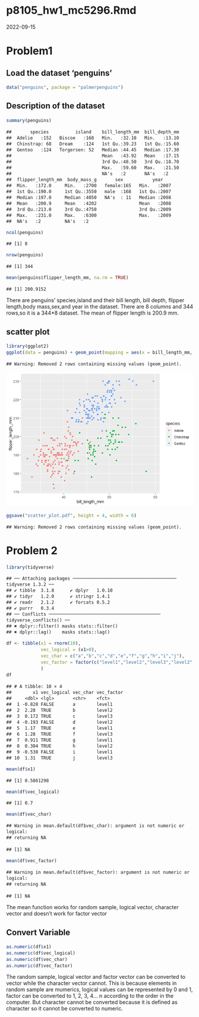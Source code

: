 p8105_hw1_mc5296.Rmd
================
2022-09-15

# Problem1

## Load the dataset ‘penguins’

``` r
data("penguins", package = "palmerpenguins")
```

## Description of the dataset

``` r
summary(penguins)
```

    ##       species          island    bill_length_mm  bill_depth_mm  
    ##  Adelie   :152   Biscoe   :168   Min.   :32.10   Min.   :13.10  
    ##  Chinstrap: 68   Dream    :124   1st Qu.:39.23   1st Qu.:15.60  
    ##  Gentoo   :124   Torgersen: 52   Median :44.45   Median :17.30  
    ##                                  Mean   :43.92   Mean   :17.15  
    ##                                  3rd Qu.:48.50   3rd Qu.:18.70  
    ##                                  Max.   :59.60   Max.   :21.50  
    ##                                  NA's   :2       NA's   :2      
    ##  flipper_length_mm  body_mass_g       sex           year     
    ##  Min.   :172.0     Min.   :2700   female:165   Min.   :2007  
    ##  1st Qu.:190.0     1st Qu.:3550   male  :168   1st Qu.:2007  
    ##  Median :197.0     Median :4050   NA's  : 11   Median :2008  
    ##  Mean   :200.9     Mean   :4202                Mean   :2008  
    ##  3rd Qu.:213.0     3rd Qu.:4750                3rd Qu.:2009  
    ##  Max.   :231.0     Max.   :6300                Max.   :2009  
    ##  NA's   :2         NA's   :2

``` r
ncol(penguins)
```

    ## [1] 8

``` r
nrow(penguins)
```

    ## [1] 344

``` r
mean(penguins$flipper_length_mm, na.rm = TRUE)
```

    ## [1] 200.9152

There are penguins’ species,island and their bill length, bill depth,
flipper length,body mass,sex,and year in the dataset. There are 8
columns and 344 rows,so it is a 344\*8 dataset. The mean of flipper
length is 200.9 mm.

## scatter plot

``` r
library(ggplot2)
ggplot(data = penguins) + geom_point(mapping = aes(x = bill_length_mm, y = flipper_length_mm, color = species))
```

    ## Warning: Removed 2 rows containing missing values (geom_point).

![](p8105_hw1_mc5296_files/figure-gfm/unnamed-chunk-3-1.png)<!-- -->

``` r
ggsave("scatter_plot.pdf", height = 4, width = 6)
```

    ## Warning: Removed 2 rows containing missing values (geom_point).

# Problem 2

``` r
library(tidyverse)
```

    ## ── Attaching packages ─────────────────────────────────────── tidyverse 1.3.2 ──
    ## ✔ tibble  3.1.8      ✔ dplyr   1.0.10
    ## ✔ tidyr   1.2.0      ✔ stringr 1.4.1 
    ## ✔ readr   2.1.2      ✔ forcats 0.5.2 
    ## ✔ purrr   0.3.4      
    ## ── Conflicts ────────────────────────────────────────── tidyverse_conflicts() ──
    ## ✖ dplyr::filter() masks stats::filter()
    ## ✖ dplyr::lag()    masks stats::lag()

``` r
df <- tibble(x1 = rnorm(10),
             vec_logical = (x1>0),
             vec_char = c("a","b","c","d","e","f","g","h","i","j"),
             vec_factor = factor(c("level1","level2","level3","level2","level1","level3","level1","level2","level1","level3"))
             )
df
```

    ## # A tibble: 10 × 4
    ##        x1 vec_logical vec_char vec_factor
    ##     <dbl> <lgl>       <chr>    <fct>     
    ##  1 -0.828 FALSE       a        level1    
    ##  2  2.28  TRUE        b        level2    
    ##  3  0.172 TRUE        c        level3    
    ##  4 -0.193 FALSE       d        level2    
    ##  5  1.17  TRUE        e        level1    
    ##  6  1.28  TRUE        f        level3    
    ##  7  0.911 TRUE        g        level1    
    ##  8  0.304 TRUE        h        level2    
    ##  9 -0.538 FALSE       i        level1    
    ## 10  1.31  TRUE        j        level3

``` r
mean(df$x1)
```

    ## [1] 0.5861298

``` r
mean(df$vec_logical)
```

    ## [1] 0.7

``` r
mean(df$vec_char)
```

    ## Warning in mean.default(df$vec_char): argument is not numeric or logical:
    ## returning NA

    ## [1] NA

``` r
mean(df$vec_factor)
```

    ## Warning in mean.default(df$vec_factor): argument is not numeric or logical:
    ## returning NA

    ## [1] NA

The mean function works for random sample, logical vector, character
vector and doesn’t work for factor vector

## Convert Variable

``` r
as.numeric(df$x1)
as.numeric(df$vec_logical)
as.numeric(df$vec_char)
as.numeric(df$vec_factor)
```

The random sample, logical vector and factor vector can be converted to
vector while the character vector cannot. This is because elements in
random sample are mumerics, logical values can be represented by 0 and
1, factor can be converted to 1, 2, 3, 4… n according to the order in
the computer. But character cannot be converted because it is defined as
character so it cannot be converted to numeric.
